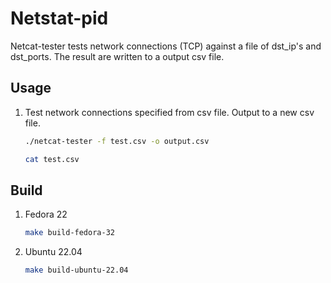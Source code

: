 # Netstat-pid 

Netcat-tester tests network connections (TCP) against a file of dst_ip's and dst_ports.
The result are written to a output csv file.
 
## Usage

1. Test network connections specified from csv file. Output to a new csv file.

    ```sh
    ./netcat-tester -f test.csv -o output.csv
    ```

    ```sh
    cat test.csv
    
    ```

## Build


1. Fedora 22

    ```sh
    make build-fedora-32
    ```

2. Ubuntu 22.04

    ```sh
    make build-ubuntu-22.04
    ```